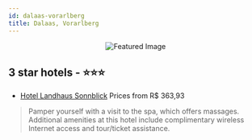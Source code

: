 ```yaml
---
id: dalaas-vorarlberg
title: Dalaas, Vorarlberg
---
```


<center><img src="https://i.travelapi.com/hotels/5000000/4530000/4521500/4521433/aa228e65_z.jpg" alt="Featured Image" /></center>


##  3 star hotels - ⭐️⭐️⭐️

-    [Hotel Landhaus Sonnblick](https://us.hurb.com/hotels/dalaas/hotel-landhaus-sonnblick-JNP-JP666148?cmp=18055) Prices from R$ 363,93
   > Pamper yourself with a visit to the spa, which offers massages. Additional amenities at this hotel include complimentary wireless Internet access and tour/ticket assistance.
